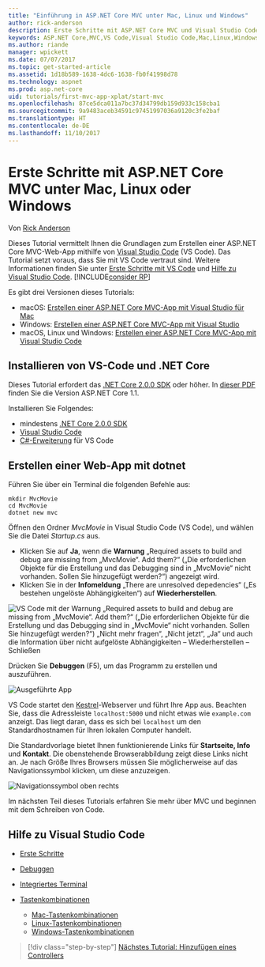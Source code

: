 ```yaml
---
title: "Einführung in ASP.NET Core MVC unter Mac, Linux und Windows"
author: rick-anderson
description: Erste Schritte mit ASP.NET Core MVC und Visual Studio Code unter Mac, Linux und Windows
keywords: ASP.NET Core,MVC,VS Code,Visual Studio Code,Mac,Linux,Windows
ms.author: riande
manager: wpickett
ms.date: 07/07/2017
ms.topic: get-started-article
ms.assetid: 1d18b589-1638-4dc6-1638-fb0f41998d78
ms.technology: aspnet
ms.prod: asp.net-core
uid: tutorials/first-mvc-app-xplat/start-mvc
ms.openlocfilehash: 87ce5dca011a7bc37d34799db159d933c158cba1
ms.sourcegitcommit: 9a9483aceb34591c97451997036a9120c3fe2baf
ms.translationtype: HT
ms.contentlocale: de-DE
ms.lasthandoff: 11/10/2017
---
```

# <a name="getting-started-with-aspnet-core-mvc--on-mac-linux-or-windows"></a>Erste Schritte mit ASP.NET Core MVC unter Mac, Linux oder Windows

Von [Rick Anderson](https://twitter.com/RickAndMSFT)

Dieses Tutorial vermittelt Ihnen die Grundlagen zum Erstellen einer ASP.NET Core MVC-Web-App mithilfe von [Visual Studio Code](https://code.visualstudio.com) (VS Code). Das Tutorial setzt voraus, dass Sie mit VS Code vertraut sind. Weitere Informationen finden Sie unter [Erste Schritte mit VS Code](https://code.visualstudio.com/docs) und [Hilfe zu Visual Studio Code](#visual-studio-code-help). [!INCLUDE[consider RP](../../includes/razor.md)]

Es gibt drei Versionen dieses Tutorials:

* macOS: [Erstellen einer ASP.NET Core MVC-App mit Visual Studio für Mac](xref:tutorials/first-mvc-app-mac/start-mvc)
* Windows: [Erstellen einer ASP.NET Core MVC-App mit Visual Studio](xref:tutorials/first-mvc-app/start-mvc)
* macOS, Linux und Windows: [Erstellen einer ASP.NET Core MVC-App mit Visual Studio Code](xref:tutorials/first-mvc-app-xplat/start-mvc) 

## <a name="install-vs-code-and-net-core"></a>Installieren von VS-Code und .NET Core

Dieses Tutorial erfordert das [.NET Core 2.0.0 SDK](https://www.microsoft.com/net/core) oder höher. In [dieser PDF](https://github.com/aspnet/Docs/blob/master/aspnetcore/tutorials/first-mvc-app-mac/start-mvc/8-23-17.pdf) finden Sie die Version ASP.NET Core 1.1.

Installieren Sie Folgendes:

* mindestens [.NET Core 2.0.0 SDK](https://www.microsoft.com/net/core)
* [Visual Studio Code](https://code.visualstudio.com)
* [C#-Erweiterung](https://marketplace.visualstudio.com/items?itemName=ms-vscode.csharp) für VS Code 

## <a name="create-a-web-app-with-dotnet"></a>Erstellen einer Web-App mit dotnet

Führen Sie über ein Terminal die folgenden Befehle aus:

```console
mkdir MvcMovie
cd MvcMovie
dotnet new mvc
```

Öffnen den Ordner *MvcMovie* in Visual Studio Code (VS Code), und wählen Sie die Datei *Startup.cs* aus.

- Klicken Sie auf **Ja**, wenn die **Warnung** „Required assets to build and debug are missing from „MvcMovie“. Add them?“ („Die erforderlichen Objekte für die Erstellung und das Debugging sind in „MvcMovie“ nicht vorhanden. Sollen Sie hinzugefügt werden?“) angezeigt wird.
- Klicken Sie in der **Infomeldung** „There are unresolved depedencies“ („Es bestehen ungelöste Abhängigkeiten“) auf **Wiederherstellen**.

![VS Code mit der Warnung „Required assets to build and debug are missing from „MvcMovie“. Add them?“ („Die erforderlichen Objekte für die Erstellung und das Debugging sind in „MvcMovie“ nicht vorhanden. Sollen Sie hinzugefügt werden?“) „Nicht mehr fragen“, „Nicht jetzt“, „Ja“ und auch die Information über nicht aufgelöste Abhängigkeiten – Wiederherstellen – Schließen](../web-api-vsc/_static/vsc_restore.png)

Drücken Sie **Debuggen** (F5), um das Programm zu erstellen und auszuführen.

![Ausgeführte App](../first-mvc-app/start-mvc/_static/1.png)

VS Code startet den [Kestrel](xref:fundamentals/servers/kestrel)-Webserver und führt Ihre App aus. Beachten Sie, dass die Adressleiste `localhost:5000` und nicht etwas wie `example.com` anzeigt. Das liegt daran, dass es sich bei `localhost` um den Standardhostnamen für Ihren lokalen Computer handelt.

Die Standardvorlage bietet Ihnen funktionierende Links für **Startseite, Info** und **Kontakt**. Die obenstehende Browserabbildung zeigt diese Links nicht an. Je nach Größe Ihres Browsers müssen Sie möglicherweise auf das Navigationssymbol klicken, um diese anzuzeigen.

![Navigationssymbol oben rechts](../first-mvc-app/start-mvc/_static/2.png)

Im nächsten Teil dieses Tutorials erfahren Sie mehr über MVC und beginnen mit dem Schreiben von Code.

## <a name="visual-studio-code-help"></a>Hilfe zu Visual Studio Code

- [Erste Schritte](https://code.visualstudio.com/docs)
- [Debuggen](https://code.visualstudio.com/docs/editor/debugging)
- [Integriertes Terminal](https://code.visualstudio.com/docs/editor/integrated-terminal)
- [Tastenkombinationen](https://code.visualstudio.com/docs/getstarted/keybindings#_keyboard-shortcuts-reference)

  - [Mac-Tastenkombinationen](https://code.visualstudio.com/shortcuts/keyboard-shortcuts-macos.pdf)
  - [Linux-Tastenkombinationen](https://code.visualstudio.com/shortcuts/keyboard-shortcuts-linux.pdf)
  - [Windows-Tastenkombinationen](https://code.visualstudio.com/shortcuts/keyboard-shortcuts-windows.pdf)

>[!div class="step-by-step"]
[Nächstes Tutorial: Hinzufügen eines Controllers](adding-controller.md)
